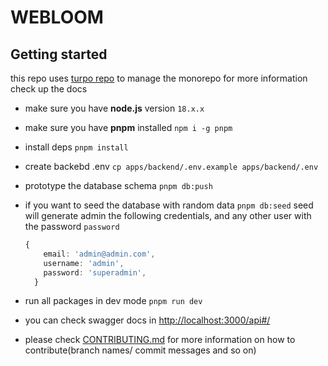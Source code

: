 # WEBLOOM

## Getting started

this repo uses [turpo repo](https://turbo.build/repo/docs) to manage the monorepo for more information check up the docs

- make sure you have **node.js** version `18.x.x`

- make sure you have **pnpm** installed `npm i -g pnpm`

- install deps `pnpm install`

- create backebd .env `cp apps/backend/.env.example apps/backend/.env`

- prototype the database schema `pnpm db:push`

- if you want to seed the database with random data `pnpm db:seed` seed will generate admin the following credentials, and any other user with the password `password`

    ```ts
    {
        email: 'admin@admin.com',
        username: 'admin',
        password: 'superadmin',
      }
    ```

- run all packages in dev mode `pnpm run dev`

- you can check swagger docs in [http://localhost:3000/api#/](http://localhost:3000/api)

- please check [CONTRIBUTING.md](./CONTRIBUTING.md) for more information on how to contribute(branch names/ commit messages and so on)
